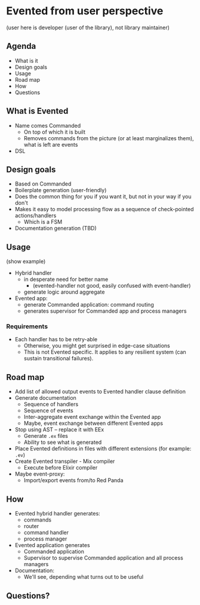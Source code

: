 # Evented from user perspective
(user here is developer (user of the library), not library maintainer)

## Agenda
- What is it
- Design goals
- Usage
- Road map
- How
- Questions
	
## What is Evented	
- Name comes Commanded
	- On top of which it is built
  - Removes commands from the picture (or at least marginalizes them), what is left are events
- DSL

## Design goals
- Based on Commanded
- Boilerplate generation (user-friendly)
- Does the common thing for you if you want it, but not in your way if you don't
- Makes it easy to model processing flow as a sequence of check-pointed actions/handlers
	- Which is a FSM
- Documentation generation (TBD)

## Usage
(show example)
- Hybrid handler
	- in desperate need for better name 
		- (evented-handler not good, easily confused with event-handler)
	- generate logic around aggregate
- Evented app: 
	- generate Commanded application: command routing
	- generates supervisor for Commanded app and process managers

### Requirements
- Each handler has to be retry-able
	- Otherwise, you might get surprised in edge-case situations
	- This is not Evented specific. 
	    It applies to any resilient system (can sustain transitional failures).
## Road map
- Add list of allowed output events to Evented handler clause definition
- Generate documentation
	- Sequence of handlers
	- Sequence of events
	- Inter-aggregate event exchange within the Evented app
	- Maybe, event exchange between different Evented apps
- Stop using AST – replace it with EEx
	- Generate `.ex` files
	- Ability to see what is generated
- Place Evented definitions in files with different extensions (for example: `.ev`)
- Create Evented transpiler - Mix compiler 
	- Execute before Elixir compiler
- Maybe event-proxy: 
	- Import/export events from/to Red Panda

## How
- Evented hybrid handler generates:
	- commands
	- router
	- command handler
	- process manager
- Evented application generates
	- Commanded application
	- Supervisor to supervise Commanded application and all process managers
- Documentation: 
	- We'll see, depending what turns out to be useful

## Questions?